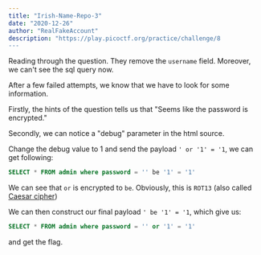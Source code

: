 ```yaml
---
title: "Irish-Name-Repo-3"
date: "2020-12-26"
author: "RealFakeAccount"
description: "https://play.picoctf.org/practice/challenge/8
---
```

Reading through the question. They remove the `username` field. Moreover, we can't see the sql query now.

After a few failed attempts, we know that we have to look for some information.

Firstly, the hints of the question tells us that "Seems like the password is encrypted."

Secondly, we can notice a "debug" parameter in the html source.

Change the debug value to 1 and send the payload `' or '1' = '1`, we can get following:

```sql
SELECT * FROM admin where password = '' be '1' = '1'
```

We can see that `or` is encrypted to `be`. Obviously, this is `ROT13` (also called [Caesar cipher](https://en.wikipedia.org/wiki/Caesar_cipher))

We can then construct our final payload `' be '1' = '1`, which give us:

```sql
SELECT * FROM admin where password = '' or '1' = '1'
```

and get the flag.